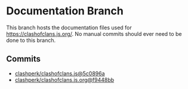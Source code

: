 # Documentation Branch
This branch hosts the documentation files used for https://clashofclans.js.org/. No manual commits should ever need to be done to this branch.
## Commits
- [clashperk/clashofclans.js@5c0896a](https://github.com/clashperk/clashofclans.js/commit/5c0896a74fc5566c2e1a5b0360ab87455c4e985c)
- [clashperk/clashofclans.js.org@f9448bb](https://github.com/clashperk/clashofclans.js.org/commit/f9448bbf53e51c9d9dd58a551efc51292ad07484)
